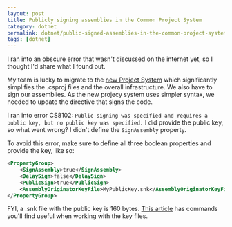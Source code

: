 ```yaml
---
layout: post
title: Publicly signing assemblies in the Common Project System
category: dotnet
permalink: dotnet/public-signed-assemblies-in-the-common-project-system
tags: [dotnet]
---
```


I ran into an obscure error that wasn't discussed on the internet yet, so I thought I'd share what I found out.

My team is lucky to migrate to the [new Project System](https://github.com/dotnet/project-system) which significantly simplifies the .csproj files and the overall infrastructure.  We also have to sign our assemblies. As the new projecy system uses simpler syntax, we needed to update the directive that signs the code. 

I ran into error CS8102: `Public signing was specified and requires a public key, but no public key was specified.` I did provide the public key, so what went wrong? I didn't define the `SignAssembly` property.

To avoid this error, make sure to define all three boolean properties and provide the key, like so:
```xml
<PropertyGroup>
    <SignAssembly>true</SignAssembly>
    <DelaySign>false</DelaySign>
    <PublicSign>true</PublicSign>
    <AssemblyOriginatorKeyFile>MyPublicKey.snk</AssemblyOriginatorKeyFile>
</PropertyGroup>
```

FYI, a .snk file with the public key is 160 bytes. [This article](https://blogs.msdn.microsoft.com/kirillosenkov/2014/03/25/sn-exe-cheat-sheet/) has commands you'll find useful when working with the key files.
